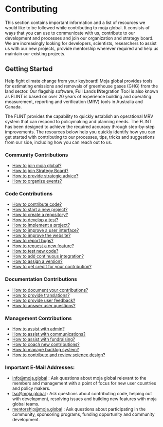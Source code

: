 # Contributing

This section contains important information and a list of resources we would like to be followed while contributing to moja global. It consists of ways that you can use to communicate with us, contribute to our development and processes and join our organization and strategy board. We are increasingly looking for developers, scientists, researchers to assist us with our new projects, provide mentorship wherever required and help us maintain our existing projects. 

## Getting Started

Help fight climate change from your keyboard! Moja global provides tools for estimating emissions and removals of greenhouse gases (GHG) from the land sector. Our flagship software, **F**ull Lands **IN**tegration **T**ool is also known as FLINT is based on over 20 years of experience building and operating measurement, reporting and verification (MRV) tools in Australia and Canada.

The FLINT provides the capability to quickly establish an operational MRV system that can respond to policymaking and planning needs. The FLINT has been designed to achieve the required accuracy through step-by-step improvements. The resources below help you quickly identify how you can get started with contributing to our processes, tips, tricks and suggestions from our side, including how you can reach out to us.

### Community Contributions

-   [How to join moja global?](How-to-Join-moja-global.md)
-   [How to join Strategy Board?](How-to-Join-the-Strategy-Board.md)
-   [How to provide strategic advice?](How-to-Provide-Strategic-Advice.md)
-   [How to organize events?](How-to-Organise-Events.md)

### Code Contributions

-   [How to contribute code?](How-to-Contribute-Code.md)
-   [How to start a new project?](How-to-Start-a-New-Project.md)
-   [How to create a repository?](How-To-Create-a-Repository.md)
-   [How to develop a test?](How-to-Develop-a-Test.md)
-   [How to implement a project?](How-to-Implement-a-Project.md)
-   [How to improve a user interface?](How-to-Improve-the-User-Interface.md)
-   [How to improve the website?](How-to-Improve-the-Website.md)
-   [How to report bugs?](How-to-Report-Bugs.md)
-   [How to request a new feature?](How-to-Request-a-New-Feature.md)
-   [How to test new code?](How-To-Test-New-Code.md)
-   [How to add continuous integration?](How-To-Continuous-Integration.md)
-   [How to assign a version?](How-to-Assign-a-Version.md)
-   [How to get credit for your contribution?](How-to-Get-Credit-for-Your-Contribution.md)

### Documentation Contributions

-   [How to document your contributions?](How-to-Document-Your-Contribution.md)
-   [How to provide translations?](How-to-Provide-Translations.md)
-   [How to provide user feedback?](How-to-Provide-User-Feedback.md)
-   [How to answer user questions?](How-to-Answer-User-Questions.md)

### Management Contributions

-   [How to assist with admin?](How-to-Assist-with-Admin.md)
-   [How to assist with communications?](How-to-Assist-with-Comms.md)
-   [How to assist with fundraising?](How-to-Assist-with-Fundraising.md)
-   [How to coach new contributions?](How-to-Coach-New-Contributors.md)
-   [How to manage backlog system?](How-To-Manage-Backlog-System.md)
-   [How to contribute and review science design?](How-to-Contribute-Review-Science-Design.md)

### Important E-Mail Addresses:

-  [info@moja.global](mailto:info@moja.global) : Ask questions about moja global relevant to the members and management with a point of focus for new user countries and policy makers.
-  [tsc@moja.global](mailto:tsc@moja.global) : Ask questions about contributing code, helping out with development, resolving issues and building new features with moja global teams.
-  [mentorship@moja.global](mailto:mentorship@moja.global) : Ask questions about participating in the community, sponsoring programs, funding opportunity and community development.
